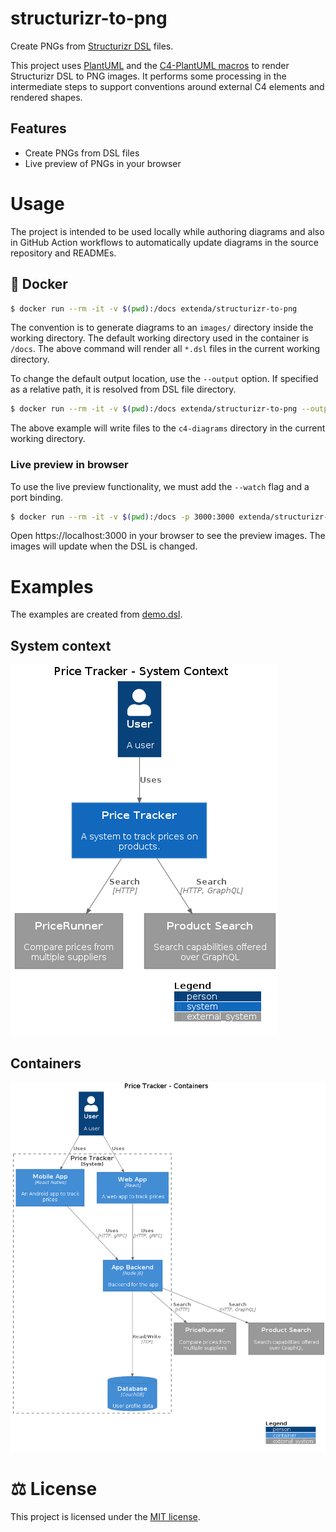 # structurizr-to-png

Create PNGs from [Structurizr DSL](https://github.com/structurizr/dsl#readme) files.

This project uses [PlantUML](https://plantuml.com) and the [C4-PlantUML macros](https://github.com/plantuml-stdlib/C4-PlantUML)
to render Structurizr DSL to PNG images. It performs some processing in the intermediate steps to support conventions around external C4 elements and rendered shapes.

## Features

  * Create PNGs from DSL files
  * Live preview of PNGs in your browser
<!--  * Available as a GitHub Action -->

# Usage

The project is intended to be used locally while authoring diagrams and also in GitHub Action workflows to automatically update diagrams in the source repository and READMEs.

## :whale: Docker

```bash
$ docker run --rm -it -v $(pwd):/docs extenda/structurizr-to-png
```

The convention is to generate diagrams to an `images/` directory inside the working directory. The default working directory used in the container is `/docs`. The above command will render all `*.dsl` files in the current working directory.

To change the default output location, use the `--output` option. If specified as a relative path, it is resolved from DSL file directory.

```bash
$ docker run --rm -it -v $(pwd):/docs extenda/structurizr-to-png --output c4-diagrams
```

The above example will write files to the `c4-diagrams` directory in the current working directory.

### Live preview in browser

To use the live preview functionality, we must add the `--watch` flag and a port binding.

```bash
$ docker run --rm -it -v $(pwd):/docs -p 3000:3000 extenda/structurizr-to-png --watch
```

Open https://localhost:3000 in your browser to see the preview images. The images will update when the DSL is changed.
<!--
## :octocat: GitHub Action

Given that you have the following file tree:

```
docs
├── system1
│   └── system1.dsl
└── system2
    └── system2.dsl
```

An action configured to run from the `docs` directory will produce PNGs for all DSL files.
If the action detects changes to the images it will commit the updates using the `github-token`.

```yaml
name: structurizr
on:
  push:
    paths: 'docs/*.dsl'

jobs:
  structurizr:
    runs-on: ubuntu-latest
    steps:
      - uses: actions/checkout@v2

      - uses: extenda/structurizr-to-dsl@v0
        with:
          working-directory: docs
          github-token: ${{ secrets.GITHUB_TOKEN }}
```
-->

# Examples

The examples are created from [demo.dsl](demo.dsl).

## System context

![System context](images/structurizr-PriceTracker-SystemContext.png)

## Containers
![Container view](images/structurizr-PriceTracker-Container.png)

# :balance_scale: License

This project is licensed under the [MIT license](LICENSE).

